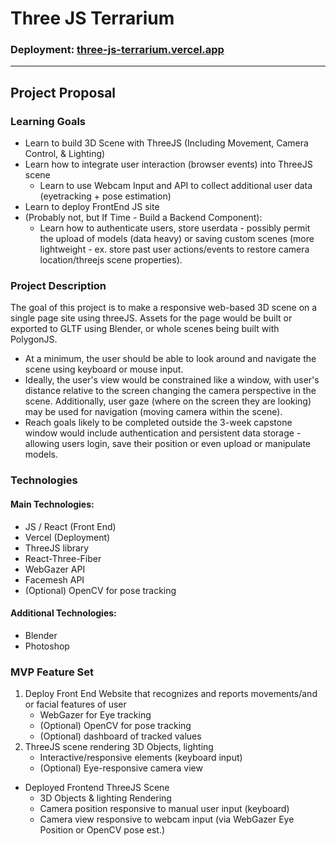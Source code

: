 # Three JS Terrarium 

### Deployment: [three-js-terrarium.vercel.app](three-js-terrarium.vercel.app)

---
## Project Proposal

### Learning Goals

- Learn to build 3D Scene with ThreeJS (Including Movement, Camera Control, & Lighting)
- Learn how to integrate user interaction (browser events) into ThreeJS scene
	- Learn to use Webcam Input and API to collect additional user data (eyetracking + pose estimation)
- Learn to deploy FrontEnd JS site
- (Probably not, but If Time - Build a Backend Component):
	- Learn how to authenticate users, store userdata - possibly permit the upload of models (data heavy) or saving custom scenes (more lightweight - ex. store past user actions/events to restore camera location/threejs scene properties).

### Project Description

The goal of this project is to make a responsive web-based 3D scene on a single page site using threeJS. Assets for the page would be built or exported to GLTF using Blender, or whole scenes being built with PolygonJS.
- At a minimum, the user should be able to look around and navigate the scene using keyboard or mouse input.
-  Ideally, the user's view would be constrained like a window, with user's distance relative to the screen changing the camera perspective in the scene. Additionally, user gaze (where on the screen they are looking) may be used for navigation (moving camera within the scene).
-  Reach goals likely to be completed outside the 3-week capstone window would include authentication and persistent data storage - allowing users login, save their position or even upload or manipulate models.

### Technologies
#### Main Technologies:
- JS / React (Front End)
- Vercel (Deployment)
- ThreeJS library
- React-Three-Fiber
- WebGazer API
- Facemesh API
- (Optional) OpenCV for pose tracking 

#### Additional Technologies:
- Blender
- Photoshop


### MVP Feature Set

1.  Deploy Front End Website that recognizes and reports movements/and or facial features of user
	- WebGazer for Eye tracking
    - (Optional) OpenCV for pose tracking 
    - (Optional) dashboard of tracked values
2. ThreeJS scene rendering 3D Objects, lighting
	-  Interactive/responsive elements (keyboard input)
	-  (Optional) Eye-responsive camera view
  
- Deployed Frontend ThreeJS Scene
	- 3D Objects & lighting Rendering
	- Camera position responsive to manual user input (keyboard)
	- Camera view responsive to webcam input (via WebGazer Eye Position or OpenCV pose est.)
